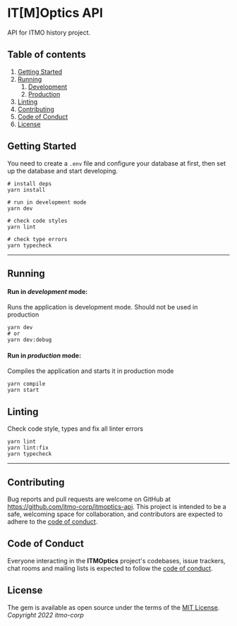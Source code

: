 # IT[M]Optics API

API for ITMO history project.

## Table of contents
1. [Getting Started](#getting-started)
2. [Running](#running)
    1. [Development](#run-dev)
    2. [Production](#run-prod)
3. [Linting](#linting)
4. [Contributing](#contributing)
5. [Code of Conduct](#code-of-conduct)
6. [License](#license)

## Getting Started <a name="getting-started"></a>

You need to create a `.env` file and configure your database at first, then set up the database and start developing.

```shell
# install deps
yarn install

# run in development mode
yarn dev

# check code styles
yarn lint

# check type errors
yarn typecheck
```

---

## Running <a name="running"></a>

#### Run in _development_ mode: <a name="run-dev"></a>

Runs the application is development mode. Should not be used in production

```shell
yarn dev
# or
yarn dev:debug
```

#### Run in _production_ mode: <a name="run-prod"></a>

Compiles the application and starts it in production mode

```shell
yarn compile
yarn start
```

## Linting <a name="linting"></a>

Check code style, types and fix all linter errors

```shell
yarn lint
yarn lint:fix
yarn typecheck
```
---

## Contributing <a name="contributing"></a>

Bug reports and pull requests are welcome on GitHub at https://github.com/itmo-corp/itmoptics-api.
This project is intended to be a safe, welcoming space for collaboration, and contributors are expected to adhere to the [code of conduct](https://github.com/itmo-corp/itmoptics-api/blob/master/CODE_OF_CONDUCT.md).


## Code of Conduct <a name="code-of-conduct"></a>

Everyone interacting in the **ITMOptics** project's codebases, issue trackers, chat rooms and mailing lists is expected to follow the [code of conduct](https://github.com/itmo-corp/itmoptics-api/blob/master/CODE_OF_CONDUCT.md).


## License <a name="license"></a>

The gem is available as open source under the terms of the [MIT License](https://opensource.org/licenses/MIT).
*Copyright 2022 itmo-corp*
